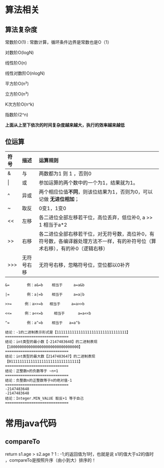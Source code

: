 # 算法相关

## 算法复杂度

常数阶O(1)   : 常数计算，循环条件边界是常数也是O（1）

对数阶O(logN) 

线性阶O(n) 

线性对数阶O(nlogN) 

平方阶O(n²) 

立方阶O(n³) 

K次方阶O(n^k) 

指数阶(2^n) 

**上面从上至下依次的时间复杂度越来越大，执行的效率越来越低**

## 位运算

| 符号 | 描述       | 运算规则                                                     |
| :--- | :--------- | :----------------------------------------------------------- |
| &    | 与         | 两数都为1 则 1 ，否则0                                       |
| \|   | 或         | 参加运算的两个数中的一个为1，结果就为1。                     |
| ^    | 异或       | 两个相应位值**不同**，则该位结果为1，否则为0，可以记做 **无进位相加**； |
| ~    | 取反       | 0变1，1变0                                                   |
| <<   | 左移       | 各二进位全部左移若干位，高位丢弃，低位补0, a >> 1 相当于a*2  |
| >>   | 右移       | 各二进位全部右移若干位，对无符号数，高位补0，有符号数，各编译器处理方法不一样，有的补符号位（算术右移），有的补0（逻辑右移） |
| \>>> | 无符号右移 | 无符号右移，忽略符号位，空位都以0补齐                        |

```
&=        例：a&=b    相当于     a=a&b

|=        例：a|=b    相当于     a=a|b

>>=      例：a>>=b   相当于     a=a>>b

<<=      例：a<<=b     相当于      a=a<<b

^=        例：a^=b    相当于   a=a^b

结论：-1的二进制表示形式是【11111111111111111111111111111111】
=============================
结论：int类型的最小数【-2147483648】的二进制表现【10000000000000000000000000000000】
=============================
结论：int类型的最大数【2147483647】的二进制表现【01111111111111111111111111111111】
=============================
结论：正整数n的负数等于 ~n+1
=============================
结论：负整数n的正整数等于n的绝对值-1
=============================
-2147483648
-2147483648
结论：Integer.MIN_VALUE 取反+1 等于自己
=============================
```

# 常用java代码

## compareTo

return s1.age > s2.age ? 1 : -1;的返回值为1时，也就是说 s1的值大于s2的值时 ，compareTo是按照升序（由小到大）排序的！